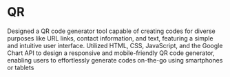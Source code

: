 # QR
Designed a QR code generator tool capable of creating codes for diverse purposes like URL links, contact information, and 
text, featuring a simple and intuitive user interface.
Utilized HTML, CSS, JavaScript, and the Google Chart API to design a responsive and mobile-friendly QR code generator, 
enabling users to effortlessly generate codes on-the-go using smartphones or tablets
